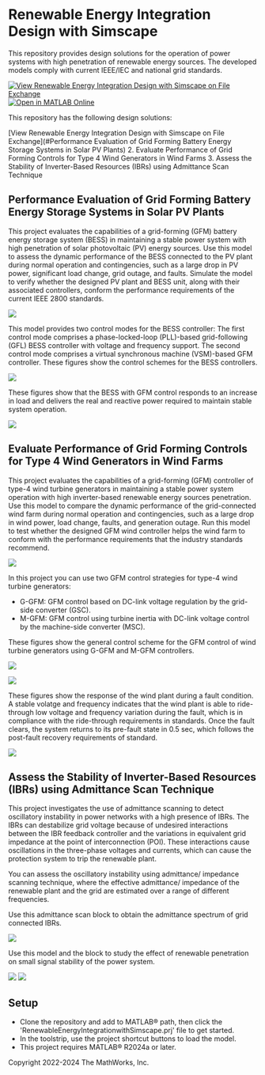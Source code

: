# **Renewable Energy Integration Design with Simscape**
This repository provides design solutions for the operation of power systems with high penetration of renewable energy sources. The developed models comply with current IEEE/IEC and national grid standards.

[![View ​Renewable Energy Integration Design with Simscape on File Exchange](https://www.mathworks.com/matlabcentral/images/matlab-file-exchange.svg)](https://www.mathworks.com/matlabcentral/fileexchange/123870-renewable-energy-integration-design-with-simscape)
[![Open in MATLAB Online](https://www.mathworks.com/images/responsive/global/open-in-matlab-online.svg)](https://matlab.mathworks.com/open/github/v1?repo=simscape/Renewable-Energy-Integration-Simscape)

This repository has the following design solutions:

[View ​Renewable Energy Integration Design with Simscape on File Exchange](#Performance Evaluation of Grid Forming Battery Energy Storage Systems in Solar PV Plants)
2. Evaluate Performance of Grid Forming Controls for Type 4 Wind Generators in Wind Farms
3. Assess the Stability of Inverter-Based Resources (IBRs) using Admittance Scan Technique

## Performance Evaluation of Grid Forming Battery Energy Storage Systems in Solar PV Plants
This project evaluates the capabilities of a grid-forming (GFM) battery energy storage system (BESS) in maintaining a stable power system with high penetration of solar photovoltaic (PV) energy sources. 
Use this model to assess the dynamic performance of the BESS connected to the PV plant during normal operation and contingencies, such as a large drop in PV power, significant load change, grid outage, and faults. Simulate the model to verify whether the designed PV plant and BESS unit, along with their associated controllers, conform the performance requirements of the current IEEE 2800 standards. 

![](Pictures/SystemModel.png)

This model provides two control modes for the BESS controller:
The first control mode comprises a phase-locked-loop (PLL)-based grid-following (GFL) BESS controller with voltage and frequency support.
The second control mode comprises a virtual synchronous machine (VSM)-based GFM controller.
These figures show the control schemes for the BESS controllers.

![](Pictures/BESSGFL&GFM.PNG)

These figures show that the BESS with GFM control responds to an increase in load and delivers the real and reactive power required to maintain stable system operation.

![](Pictures/BESSLoadchange.PNG)
## Evaluate Performance of Grid Forming Controls for Type 4 Wind Generators in Wind Farms
This project evaluates the capabilities of a grid-forming (GFM) controller of type-4 wind turbine generators in maintaining a stable power system operation with high inverter-based renewable energy sources penetration. 
Use this model to compare the dynamic performance of the grid-connected wind farm during normal operation and contingencies, such as a large drop in wind power, load change, faults, and generation outage. 
Run this model to test whether the designed GFM wind controller helps the wind farm to conform with the performance requirements that the industry standards recommend.

![](Pictures/WindFarm.PNG)

In this project you can use two GFM control strategies for type-4 wind turbine generators:
- G-GFM: GFM control based on DC-link voltage regulation by the grid-side converter (GSC).  
- M-GFM: GFM control using turbine inertia with DC-link voltage control by the machine-side converter (MSC). 

These figures show the general control scheme for the GFM control of wind turbine generators using G-GFM and M-GFM controllers.

![](Pictures/MGFMwind.PNG)

![](Pictures/GGFMwind.PNG)

These figures show the response of the wind plant during a fault condition. A stable volatge and frequency indicates that the wind plant is able to ride-through low voltage and frequency variation during the fault, which is in compliance with the ride-through requirements in standards. 
Once the fault clears, the system returns to its pre-fault state in 0.5 sec, which follows the post-fault recovery requirements of standard. 

![](Pictures/MGFMFault.PNG)
## Assess the Stability of Inverter-Based Resources (IBRs) using Admittance Scan Technique
This project investigates the use of admittance scanning to detect oscillatory instability in power networks with a high presence of IBRs.
The IBRs can destabilize grid voltage because of undesired interactions between the IBR feedback controller and the variations in equivalent grid impedance at the point of interconnection (POI). 
These interactions cause oscillations in the three-phase voltages and currents, which can cause the protection system to trip the renewable plant. 

You can assess the oscillatory instability using admittance/ impedance scanning technique, where the effective admittance/ impedance of 
the renewable plant and the grid are estimated over a range of different frequencies.

Use this admittance scan block to obtain the admittance spectrum of grid connected IBRs.

![](Pictures/AdmiP1.png)

Use this model and the block to study the effect of renewable penetration on small signal stability of the power system.

![](Pictures/Admiscanmodel.png)
![](Pictures/Scanadmi.png)


## Setup
- Clone the repository and add to MATLAB&reg; path, then click the 'RenewableEnergyIntegrationwithSimscape.prj' file to get started. 
- In the toolstrip, use the project shortcut buttons to load the model.
- This project requires MATLAB&reg; R2024a or later.

Copyright 2022-2024 The MathWorks, Inc.

